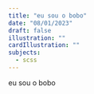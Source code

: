 ```yaml
---
title: "eu sou o bobo"
date: "08/01/2023"
draft: false
illustration: ""
cardIllustration: ""
subjects:
  - scss
---
```


eu sou o bobo

